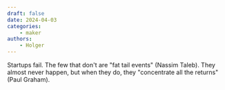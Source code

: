 ```yaml
---
draft: false
date: 2024-04-03
categories:
    - maker
authors:
    - Holger
---
```


Startups fail. The few that don't are "fat tail events" (Nassim Taleb). They almost never happen, but when they do, they "concentrate all the returns" (Paul Graham).